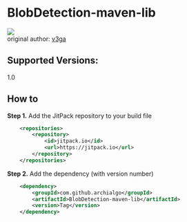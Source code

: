 # BlobDetection-maven-lib
[![](https://jitpack.io/v/archialgo/BlobDetection-maven-lib.svg)](https://jitpack.io/#archialgo/BlobDetection-maven-lib)   
original author: [v3ga](http://www.v3ga.net/)  

## Supported Versions:  
1.0

## How to
**Step 1.** Add the JitPack repository to your build file
``` xml
	<repositories>
		<repository>
		    <id>jitpack.io</id>
		    <url>https://jitpack.io</url>
		</repository>
	</repositories>
```
**Step 2.** Add the dependency (with version number)
``` xml
	<dependency>
	    <groupId>com.github.archialgo</groupId>
	    <artifactId>BlobDetection-maven-lib</artifactId>
	    <version>Tag</version>
	</dependency>
```
